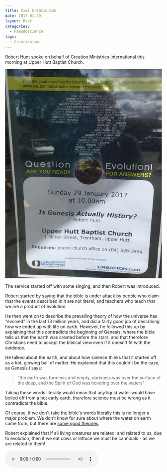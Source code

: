 ```yaml
---
title: Kiwi Creationism
date: 2017-01-29
layout: Post
categories:
  - Pseudoscience
tags:
  - Creationism
---
```


Robert Hunt spoke on behalf of Creation Ministries International this morning at Upper Hutt Baptist Church.

<!-- more -->

![Poster](./IMG_0184.jpg)

The service started off with some singing, and then Robert was introduced.

Robert started by saying that the bible is under attack by people who claim that the events described in it are not literal, and teachers who teach that we are a product of evolution.

He then went on to describe the prevailing theory of how the universe has "evolved" in the last 13 million years, and did a fairly good job of describing how we ended up with life on earth. However, he followed this up by explaining that this contradicts the beginning of Genesis, where the bible tells us that the earth was created before the stars, and that therefore Christians need to accept the biblical view even if it doesn't fit with the evidence.

He talked about the earth, and about how science thinks that it started off as a hot, glowing ball of matter. He explained that this couldn't be the case, as Genesis I says:

> "the earth was formless and empty, darkness was over the surface of the deep, and the Spirit of God was hovering over the waters"

Taking these words literally would mean that any liquid water would have boiled off from a hot early earth, therefore science must be wrong as it contradicts the bible.

Of course, if we don't take the bible's words literally this is no longer a major problem. We don't know for sure about where the water on earth came from, but there are [some good theories](https://en.wikipedia.org/wiki/Origin_of_water_on_Earth).

Robert explained that if all living creatures are related, and related to us, due to evolution, then if we eat cows or lettuce we must be cannibals - as we are related to them!

<audio controls src="/media/audio/skepticism/RobertHunt.mp3" />

This was followed by the assertion that some scientists are suggesting that we need to cull the human population, and this is one of the reasons that secular people support abortion. The idea of population culling is not one that is accepted in science, although there is general consensus that we need to ensure the population does not increase uncontrollably.

Next up was the argument that because we are creative, this is proof that we were created in the image of God - who is also creative. Also because we find flowers and sunsets beautiful, this is further proof that we are made in God's image.

This sounds a lot like kiwi Ray Comfort's argument, stolen from Paley, that things which [look designed have a designer](https://en.wikipedia.org/wiki/Argument_from_beauty). A more likely explanation is that we find nature beautiful because we have evolved around nature, and that beauty is just one of a range of emotions we feel for things we see every day.

One of the daftest arguments was that our calendar proves that the bible is true. Firstly, because the year is based on the birth of Jesus - 1AD - the Jesus story must be true. Secondly, the fact that calendars have 7 days - the six days of creation and one day of rest - the Genesis story must also be true.

<audio controls src="/media/audio/skepticism/RobertHunt2.mp3" />

Robert has obviously got himself a bit confused here! Yes, our years are based on a Christian timeline, and our week is based on a Jewish calendar and probably came from the Genesis story, but to then argue that this proves the stories to be true is circular reasoning.

He also ignores the many parts of our calendar that come from beliefs that are not Christian, such as the days of the week being named after Anglo-Saxon, Norse, Germanic and Roman gods, and some of the months being named after Roman gods.

Robert argued against old earth Christians using 2 Peter 3. This is often used to explain how Genesis may be true while the earth is old, because verse 8 starts with:

> With the Lord a day is like a thousand years

However, the full verse is:

> With the Lord a day is like a thousand years, and a thousand years are like a day.

Therefore, apparently, this cancels itself out!

Robert explained that the extreme longevity of early biblical characters meant that biblical accounts are trustworthy, as you only need to pass on stories from Adam to Lamech (Noah's father), to Noah and then to Abraham to cover the first 2 thousand years from 4000 BC.

He finished by talking about how there was no death before the garden of eden, and that Christians do a disservice to their beliefs by characterising noah's ark in a cartoony way as a kids' story, along with the usual nonsense about the ark holding juvenile dinosaurs, and there only being 25 species of dinosaur, etc. I've heard this before - I think it's a way for creationists to take on the appearance of being serious.

As usual, there was a push to sell creationist materials, including tables filled with books and DVDs.

![Books](./IMG_0188.jpg)

It was interesting that in the church newsletter it talked about how creationism is a controversial idea, and that not everyone will agree. I talked with Robert about this, and he said that he thinks Christians need to take a stand be open and honest about creationist beliefs.

This was one of the worst creationist talks I've heard - I've seen John MacKay, Jonathan Sarfati and others speaking in the past, but Robert had some really weird, backward arguments!

![Skeptics](./IMG_0195.jpg)
